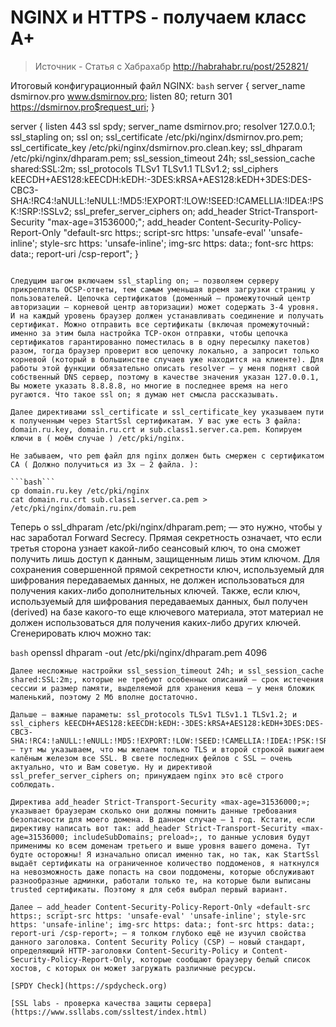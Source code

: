 # NGINX и HTTPS - получаем класс А+

> Источник - Статья с Хабрахабр http://habrahabr.ru/post/252821/


Итоговый конфигурационный файл NGINX:
```bash``` 
server {
    server_name dsmirnov.pro www.dsmirnov.pro;
    listen 80;
    return 301 https://dsmirnov.pro$request_uri;
}

server {
    listen 443 ssl spdy;
    server_name dsmirnov.pro;
    resolver 127.0.0.1;
    ssl_stapling on;
    ssl on;
    ssl_certificate /etc/pki/nginx/dsmirnov.pro.pem;
    ssl_certificate_key /etc/pki/nginx/dsmirnov.pro.clean.key;
    ssl_dhparam /etc/pki/nginx/dhparam.pem;
    ssl_session_timeout 24h;
    ssl_session_cache shared:SSL:2m;
    ssl_protocols TLSv1 TLSv1.1 TLSv1.2;
    ssl_ciphers kEECDH+AES128:kEECDH:kEDH:-3DES:kRSA+AES128:kEDH+3DES:DES-CBC3-SHA:!RC4:!aNULL:!eNULL:!MD5:!EXPORT:!LOW:!SEED:!CAMELLIA:!IDEA:!PSK:!SRP:!SSLv2;
    ssl_prefer_server_ciphers on;
    add_header Strict-Transport-Security "max-age=31536000;";
    add_header Content-Security-Policy-Report-Only "default-src https:; script-src https: 'unsafe-eval' 'unsafe-inline'; style-src https: 'unsafe-inline'; img-src https: data:; font-src https: data:; report-uri /csp-report";
}
```

Следущим шагом включаем ssl_stapling on; — позволяем серверу прикреплять OCSP-ответы, тем самым уменьшая время загрузки страниц у пользователей. Цепочка сертификатов (доменный — промежуточный центр авторизации — корневой центр авторизации) может содержать 3-4 уровня. И на каждый уровень браузер должен устанавливать соединение и получать сертификат. Можно отправить все сертификаты (включая промежуточный: именно за этим была настройка TCP-окон отправки, чтобы цепочка сертификатов гарантированно поместилась в в одну пересылку пакетов) разом, тогда браузер проверит всю цепочку локально, а запросит только корневой (который в большинстве случаев уже находится на клиенте). Для работы этой функции обязательно описать resolver — у меня поднят свой собственный DNS сервер, поэтому в качестве значения указан 127.0.0.1, Вы можете указать 8.8.8.8, но многие в последнее время на него ругаются. Что такое ssl on; я думаю нет смысла рассказывать.

Далее директивами ssl_certificate и ssl_certificate_key указываем пути к полученным через StartSsl сертификатам. У вас уже есть 3 файла: domain.ru.key, domain.ru.crt и sub.class1.server.ca.pem. Копируем ключи в ( моём случае ) /etc/pki/nginx.

Не забываем, что pem файл для nginx должен быть смержен с сертификатом CA ( Должно получиться из 3х — 2 файла. ):

```bash```
cp domain.ru.key /etc/pki/nginx
cat domain.ru.crt sub.class1.server.ca.pem > /etc/pki/nginx/domain.ru.pem
```

Теперь о ssl_dhparam /etc/pki/nginx/dhparam.pem; — это нужно, чтобы у нас заработал Forward Secrecy. Прямая секретность означает, что если третья сторона узнает какой-либо сеансовый ключ, то она сможет получить лишь доступ к данным, защищенным лишь этим ключом. Для сохранения совершенной прямой секретности ключ, используемый для шифрования передаваемых данных, не должен использоваться для получения каких-либо дополнительных ключей. Также, если ключ, используемый для шифрования передаваемых данных, был получен (derived) на базе какого-то еще ключевого материала, этот материал не должен использоваться для получения каких-либо других ключей.
Сгенерировать ключ можно так:

```bash```
openssl dhparam -out /etc/pki/nginx/dhparam.pem 4096
```
Далее несложные настройки ssl_session_timeout 24h; и ssl_session_cache shared:SSL:2m;, которые не требуют особенных описаний — срок истечения сессии и размер памяти, выделяемой для хранения кеша — у меня бложик маленький, поэтому 2 Мб вполне достаточно.

Дальше — важные параметы: ssl_protocols TLSv1 TLSv1.1 TLSv1.2; и ssl_ciphers kEECDH+AES128:kEECDH:kEDH:-3DES:kRSA+AES128:kEDH+3DES:DES-CBC3-SHA:!RC4:!aNULL:!eNULL:!MD5:!EXPORT:!LOW:!SEED:!CAMELLIA:!IDEA:!PSK:!SRP:!SSLv2; — тут мы указываем, что мы желаем только TLS и второй строкой выжигаем калёным железом все SSL. В свете последних фейлов с SSL — очень актуально, что и Вам советую. Ну и директивой ssl_prefer_server_ciphers on; принуждаем nginx это всё строго соблюдать.

Директива add_header Strict-Transport-Security «max-age=31536000;»; указывает браузерам сколько они должны помнить данные требования безопасности для моего домена. В данном случае — 1 год. Кстати, если директиву написать вот так: add_header Strict-Transport-Security «max-age=31536000; includeSubDomains; preload»;, то данные условия будут применимы ко всем доменам третьего и выше уровня вашего домена. Тут будте осторожны! Я изначально описал именно так, но так, как StartSsl выдаёт сертификаты на ограниченное количество поддоменов, я наткнулся на невозможность даже попасть на свои поддомены, которые обслуживают разнообразные админки, работали только те, на которые были выписаны trusted сертификаты. Поэтому я для себя выбрал первый вариант.

Далее — add_header Content-Security-Policy-Report-Only «default-src https:; script-src https: 'unsafe-eval' 'unsafe-inline'; style-src https: 'unsafe-inline'; img-src https: data:; font-src https: data:; report-uri /csp-report»; — я толком глубоко ещё не изучил свойства данного заголовка. Content Security Policy (CSP) — новый стандарт, определяющий HTTP-заголовки Content-Security-Policy и Content-Security-Policy-Report-Only, которые сообщают браузеру белый список хостов, с которых он может загружать различные ресурсы. 

[SPDY Check](https://spdycheck.org)

[SSL labs - проверка качества защиты сервера](https://www.ssllabs.com/ssltest/index.html)

